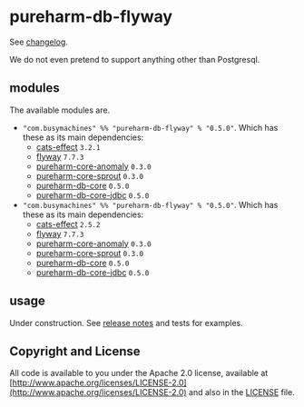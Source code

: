 # pureharm-db-flyway

See [changelog](./CHANGELOG.md).

We do not even pretend to support anything other than Postgresql.

## modules

The available modules are.

- `"com.busymachines" %% "pureharm-db-flyway" % "0.5.0"`. Which has these as its main dependencies:
  - [cats-effect](https://github.com/typelevel/cats-effect/releases) `3.2.1`
  - [flyway](https://github.com/flyway/flyway/releases) `7.7.3`
  - [pureharm-core-anomaly](https://github.com/busymachines/pureharm-core/releases) `0.3.0`
  - [pureharm-core-sprout](https://github.com/busymachines/pureharm-core/releases) `0.3.0`
  - [pureharm-db-core](https://github.com/busymachines/pureharm-db-core/releases) `0.5.0`
  - [pureharm-db-core-jdbc](https://github.com/busymachines/pureharm-db-core-jdbc/releases) `0.5.0`
- `"com.busymachines" %% "pureharm-db-flyway" % "0.5.0"`. Which has these as its main dependencies:
  - [cats-effect](https://github.com/typelevel/cats-effect/releases) `2.5.2`
  - [flyway](https://github.com/flyway/flyway/releases) `7.7.3`
  - [pureharm-core-anomaly](https://github.com/busymachines/pureharm-core/releases) `0.3.0`
  - [pureharm-core-sprout](https://github.com/busymachines/pureharm-core/releases) `0.3.0`
  - [pureharm-db-core](https://github.com/busymachines/pureharm-db-core/releases) `0.5.0`
  - [pureharm-db-core-jdbc](https://github.com/busymachines/pureharm-db-core-jdbc/releases) `0.5.0`

## usage

Under construction. See [release notes](https://github.com/busymachines/pureharm-db-flyway/releases) and tests for examples.

## Copyright and License

All code is available to you under the Apache 2.0 license, available
at [http://www.apache.org/licenses/LICENSE-2.0](http://www.apache.org/licenses/LICENSE-2.0) and also in
the [LICENSE](./LICENSE) file.
